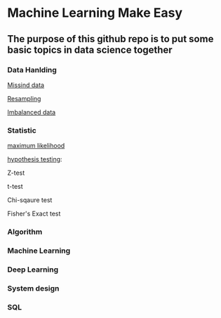 # Machine Learning Make Easy
## The purpose of this github repo is to put some basic topics in data science together

### Data Hanlding
[Missind data](https://www.kaggle.com/dansbecker/handling-missing-values)

[Resampling](https://medium.com/analytics-vidhya/resampling-methods-statistical-learning-8c3da6fe6d24)

[Imbalanced data](https://machinelearningmastery.com/tactics-to-combat-imbalanced-classes-in-your-machine-learning-dataset/)


### Statistic
[maximum likelihood](https://towardsdatascience.com/probability-concepts-explained-maximum-likelihood-estimation-c7b4342fdbb1)

[hypothesis testing](https://www.statisticshowto.datasciencecentral.com/probability-and-statistics/hypothesis-testing/):
    
Z-test

t-test

Chi-sqaure test

Fisher's Exact test 
    
### Algorithm

### Machine Learning 

### Deep Learning

### System design

### SQL

